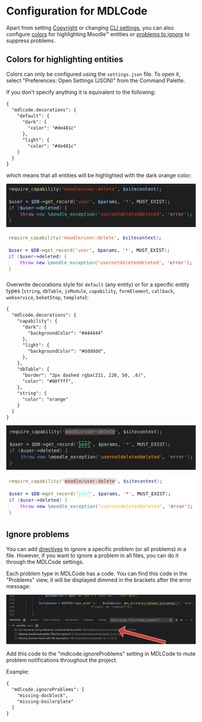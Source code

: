 # Configuration for MDLCode

Apart from setting [Copyright](boilerplate.md) or changing [CLI settings](runcli.md), you can also configure
[colors](configuration.md#colors-for-highlighting-entities) for highlighting Moodle™ entities
or [problems to ignore](configuration.md#ignore-problems) to suppress problems.

## Colors for highlighting entities

Colors can only be configured using the `settings.json` file. To open it, select "Preferences: Open Settings (JSON)"
from the Command Palette.

If you don't specify anything it is equivalent to the following:

```
{
  "mdlcode.decorations": {
    "default": {
      "dark": {
        "color": "#de481c"
      },
      "light": {
        "color": "#de481c"
    }
  }
}
```

which means that all entities will be highlighted with the dark orange color:

![Default color dark](https://raw.githubusercontent.com/lmscloud-io/mdlcode-docs/main/docs/media/configuration/defaultdark.png)

![Default color light](https://raw.githubusercontent.com/lmscloud-io/mdlcode-docs/main/docs/media/configuration/defaultlight.png)


Overwrite decorations style for `default` (any entity) or for a specific entity types (`string`, `dbTable`, `jsModule`,
`capability`,  `formElement`, `callback`, `webservice`, `behatStep`, `template`):

```
{
  "mdlcode.decorations": {
    "capability": {
      "dark": {
        "backgroundColor": "#444444"
      },
      "light": {
        "backgroundColor": "#dddddd",
      },
    },
    "dbTable": {
      "border": "2px dashed rgba(211, 220, 50, .6)",
      "color": "#00ffff",
    },
    "string": {
      "color": "orange"
    }
  }
}
```

![Custom dark](https://raw.githubusercontent.com/lmscloud-io/mdlcode-docs/main/docs/media/configuration/customdark.png)

![Custom light](https://raw.githubusercontent.com/lmscloud-io/mdlcode-docs/main/docs/media/configuration/customlight.png)

## Ignore problems

You can add [directives](directives.md) to ignore a specific problem (or all problems) in a file. However, if you
want to ignore a problem in all files, you can do it through the MDLCode settings.

Each problem type in MDLCode has a code. You can find this code in the "Problems" view, it will be displayed dimmed
in the brackets after the error message:

![Problem codes](https://raw.githubusercontent.com/lmscloud-io/mdlcode-docs/main/docs/media/configuration/problems.png)

Add this code to the "mdlcode.ignoreProblems" setting in MDLCode to mute problem notifications throughout the project.

Example:

```
{
  "mdlcode.ignoreProblems": [
    "missing-docblock",
    "missing-boilerplate"
  ]
}
```
